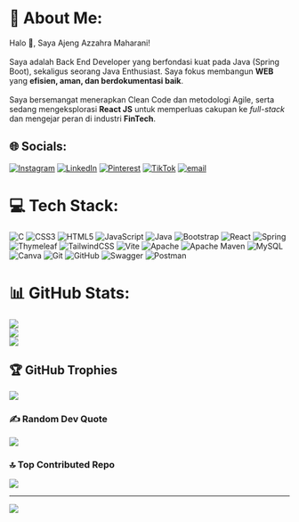 # 💫 About Me:
 Halo 👋, Saya Ajeng Azzahra Maharani!<br><br>Saya adalah Back End Developer yang berfondasi kuat pada Java (Spring Boot), sekaligus seorang Java Enthusiast. Saya fokus membangun **WEB** yang **efisien, aman, dan berdokumentasi baik**.<br><br>Saya bersemangat menerapkan Clean Code dan metodologi Agile, serta sedang mengeksplorasi **React JS** untuk memperluas cakupan ke *full-stack* dan mengejar peran di industri **FinTech**.


## 🌐 Socials:
[![Instagram](https://img.shields.io/badge/Instagram-%23E4405F.svg?logo=Instagram&logoColor=white)](https://instagram.com/ajengazr) [![LinkedIn](https://img.shields.io/badge/LinkedIn-%230077B5.svg?logo=linkedin&logoColor=white)](https://linkedin.com/in/ajengazr) [![Pinterest](https://img.shields.io/badge/Pinterest-%23E60023.svg?logo=Pinterest&logoColor=white)](https://pinterest.com/ajengazr) [![TikTok](https://img.shields.io/badge/TikTok-%23000000.svg?logo=TikTok&logoColor=white)](https://tiktok.com/@aj.zra) [![email](https://img.shields.io/badge/Email-D14836?logo=gmail&logoColor=white)](mailto:ajengazzahra04@gmail.com) 

# 💻 Tech Stack:
![C](https://img.shields.io/badge/c-%2300599C.svg?style=for-the-badge&logo=c&logoColor=white) ![CSS3](https://img.shields.io/badge/css3-%231572B6.svg?style=for-the-badge&logo=css3&logoColor=white) ![HTML5](https://img.shields.io/badge/html5-%23E34F26.svg?style=for-the-badge&logo=html5&logoColor=white) ![JavaScript](https://img.shields.io/badge/javascript-%23323330.svg?style=for-the-badge&logo=javascript&logoColor=%23F7DF1E) ![Java](https://img.shields.io/badge/java-%23ED8B00.svg?style=for-the-badge&logo=openjdk&logoColor=white) ![Bootstrap](https://img.shields.io/badge/bootstrap-%238511FA.svg?style=for-the-badge&logo=bootstrap&logoColor=white) ![React](https://img.shields.io/badge/react-%2320232a.svg?style=for-the-badge&logo=react&logoColor=%2361DAFB) ![Spring](https://img.shields.io/badge/spring-%236DB33F.svg?style=for-the-badge&logo=spring&logoColor=white) ![Thymeleaf](https://img.shields.io/badge/Thymeleaf-%23005C0F.svg?style=for-the-badge&logo=Thymeleaf&logoColor=white) ![TailwindCSS](https://img.shields.io/badge/tailwindcss-%2338B2AC.svg?style=for-the-badge&logo=tailwind-css&logoColor=white) ![Vite](https://img.shields.io/badge/vite-%23646CFF.svg?style=for-the-badge&logo=vite&logoColor=white) ![Apache](https://img.shields.io/badge/apache-%23D42029.svg?style=for-the-badge&logo=apache&logoColor=white) ![Apache Maven](https://img.shields.io/badge/Apache%20Maven-C71A36?style=for-the-badge&logo=Apache%20Maven&logoColor=white) ![MySQL](https://img.shields.io/badge/mysql-4479A1.svg?style=for-the-badge&logo=mysql&logoColor=white) ![Canva](https://img.shields.io/badge/Canva-%2300C4CC.svg?style=for-the-badge&logo=Canva&logoColor=white) ![Git](https://img.shields.io/badge/git-%23F05033.svg?style=for-the-badge&logo=git&logoColor=white) ![GitHub](https://img.shields.io/badge/github-%23121011.svg?style=for-the-badge&logo=github&logoColor=white) ![Swagger](https://img.shields.io/badge/-Swagger-%23Clojure?style=for-the-badge&logo=swagger&logoColor=white) ![Postman](https://img.shields.io/badge/Postman-FF6C37?style=for-the-badge&logo=postman&logoColor=white)
# 📊 GitHub Stats:
![](https://github-readme-stats.vercel.app/api?username=ajengazr&theme=dark&hide_border=false&include_all_commits=true&count_private=false)<br/>
![](https://nirzak-streak-stats.vercel.app/?user=ajengazr&theme=dark&hide_border=false)<br/>
![](https://github-readme-stats.vercel.app/api/top-langs/?username=ajengazr&theme=dark&hide_border=false&include_all_commits=true&count_private=false&layout=compact)

## 🏆 GitHub Trophies
![](https://github-profile-trophy.vercel.app/?username=ajengazr&theme=radical&no-frame=false&no-bg=true&margin-w=4)

### ✍️ Random Dev Quote
![](https://quotes-github-readme.vercel.app/api?type=horizontal&theme=radical)

### 🔝 Top Contributed Repo
![](https://github-contributor-stats.vercel.app/api?username=ajengazr&limit=5&theme=dark&combine_all_yearly_contributions=true)

---
[![](https://visitcount.itsvg.in/api?id=ajengazr&icon=0&color=0)](https://visitcount.itsvg.in)

<!-- Proudly created with GPRM ( https://gprm.itsvg.in ) -->
